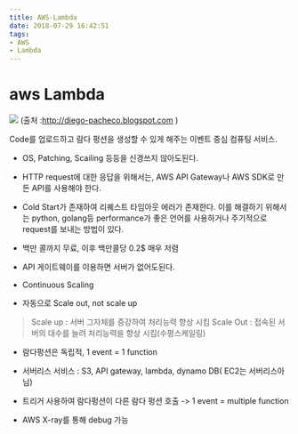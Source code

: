 ```yaml
---
title: AWS-Lambda
date: 2018-07-29 16:42:51
tags:
- AWS
- Lambda
---
```


# aws Lambda

<img src = "https://4.bp.blogspot.com/-zdiK_76g_HQ/Ws6-rU0JMHI/AAAAAAAAL-0/rgoLww4VrYkhx5K1mkW7dyVB9ZgP9lrWQCLcBGAs/s1600/AWS-Lambda.png"> (출처 :http://diego-pacheco.blogspot.com )

Code를 업로드하고 람다 펑션을 생성할 수 있게 해주는 이벤트 중심 컴퓨팅 서비스.

- OS, Patching, Scailing 등등을 신경쓰지 않아도된다.

- HTTP request에 대한 응답을 위해서는, AWS API Gateway나 AWS SDK로 만든 API를 사용해야 한다.

- Cold Start가 존재하여 리퀘스트 타임아웃 에러가 존재한다. 이를 해결하기 위해서는 python, golang등 performance가 좋은 언어를 사용하거나 주기적으로 request를 보내는 방법이 있다.

- 백만 콜까지 무료, 이후 백만콜당 0.2$ 매우 저렴

- API 게이트웨이를 이용하면 서버가 없어도된다.

- Continuous Scaling

- 자동으로 Scale out, not scale up
> Scale up : 서버 그자체를 증강하여 처리능력 향상 시킴
> Scale Out : 접속된 서버의 대수를 늘려 처리능력을 향상 시킴(수평스케일링)

- 람다펑션은 독립적, 1 event = 1 function

- 서버리스 서비스 : S3, API gateway, lambda, dynamo DB( EC2는 서버리스아님)

- 트리거 사용하여 람다펑션이 다른 람다 펑션 호출 -> 1 event = multiple function

- AWS X-ray를 통해 debug 가능